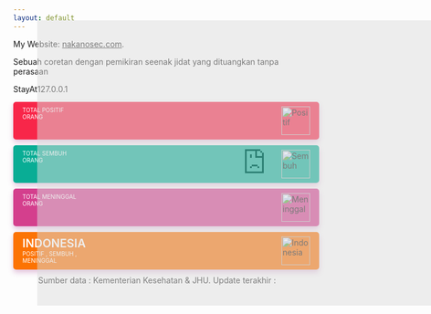 ```yaml
---
layout: default
---
```

My Website:
[nakanosec.com](http://nakanosec.com).

Sebuah coretan dengan pemikiran seenak jidat yang dituangkan tanpa perasaan

StayAt127.0.0.1

<style type="text/css">
/* Style widget Covid */
p.indonesia-detail{margin:0!important}.title-cov{text-align:center;color:#222;font-size:14px}.indonesia-title{font-size:20px;font-weight:600}.keterangan{font-size:10px;text-align:left;color:#ffffff}.data{margin:5px 0 10px;display:block}.data .positif,.data .sembuh,.data .meninggal,.data .indonesia{width:100%;padding:0.5rem 1rem;border-radius:5px;position:relative}.data .positif:before,.data .sembuh:before,.data .meninggal:before,.data .indonesia:before{content:&#39;&#39;;position:absolute;background:url(https://kawalcorona.com/data/images/svgs/circle.svg);background-position-x:0%;background-position-y:0%;background-repeat:repeat;background-position:right;background-repeat:no-repeat;width:100%;height:100%;opacity:0.5;top:0;left:0}.data .sembuh{margin:10px 0 10px auto}.data .indonesia{margin:10px 0 0 0}.data .positif{background:#f82649!important;display:flex;box-shadow:0 5px 10px rgba(167,66,153,0.3)}.data .sembuh{background:#09ad95!important;display:flex;box-shadow:0 5px 10px rgba(167,66,153,0.3)}.data .meninggal{background:#d43f8d!important;display:flex;box-shadow:0 5px 10px rgba(167,66,153,0.3)}.data .indonesia{background:#fc7303!important;display:flex;box-shadow:0 5px 10px rgba(167,66,153,0.3)}.emoji img{width:50px}.emoji{margin-left:auto!important;width:50px!important}.angka{font-weight:600!important;font-size:20px}.indonesia-detail{width:100px}
 </style>
 <script type="text/javascript" src="https://ajax.googleapis.com/ajax/libs/jquery/3.4.1/jquery.min.js"></script>
 <script>
eval(function(p,a,c,k,e,r){e=function(c){return(c<a?'':e(parseInt(c/a)))+((c=c%a)>35?String.fromCharCode(c+29):c.toString(36))};if(!''.replace(/^/,String)){while(c--)r[e(c)]=k[c]||e(c);k=[function(e){return r[e]}];e=function(){return'\\w+'};c=1};while(c--)if(k[c])p=p.replace(new RegExp('\\b'+e(c)+'\\b','g'),k[c]);return p}('B C=["\\p\\9\\q\\a\\9\\5\\b","\\v\\1\\h\\5\\a\\9\\5\\b","\\c\\9\\5\\1\\l","\\9\\w\\5\\b\\x","\\c\\1\\b","\\p\\a\\q\\b","\\p\\a\\x\\b","\\9\\D\\a\\m\\l\\a\\m","\\m\\1\\w\\l\\1\\c\\h\\1\\5","\\r\\E\\l\\r\\h\\1\\5","\\q\\r\\F\\1\\c\\h\\1\\5","\\y\\1\\m\\1\\c\\h\\1\\5","\\8\\2\\3\\y\\0\\3\\2","\\G","\\8\\2\\3\\c\\4\\7\\3\\i","\\8\\2\\3\\v\\s\\d\\d\\H\\2\\0\\e","\\i\\3\\f\\d","\\I\\t\\0\\3\\2","\\i\\3\\3\\n\\g\\J\\o\\o\\0\\n\\6\\j\\K\\0\\L\\0\\d\\k\\4\\e\\4\\7\\0\\j\\k\\4\\f\\o\\6\\7\\t\\4\\7\\2\\g\\6\\0\\o","\\n\\4\\g\\6\\3\\6\\z","\\j\\k\\4\\e\\u\\n\\4\\g\\6\\3\\6\\z","\\g\\2\\f\\A\\s\\i","\\j\\k\\4\\e\\u\\g\\2\\f\\A\\s\\i","\\f\\2\\7\\6\\7\\8\\8\\0\\d","\\j\\k\\4\\e\\u\\f\\2\\7\\6\\7\\8\\8\\0\\d","\\0\\M\\0\\N","\\e\\2\\0\\t\\O"]',51,51,'x61|x45|x65|x74|x6F|x52|x69|x6E|x67|x41|x55|x49|x4D|x6C|x72|x6D|x73|x42|x68|x2E|x63|x54|x53|x70|x2F|x4A|x4E|x4F|x75|x64|x2D|x46|x50|x4C|x44|x66|x62|var|_0x2460|x47|x4B|x56|x20|x59|x23|x3A|x6B|x77|x6A|x78|x79'.split('|'),0,{}));$(document)[_0x2460[26]](function(){var _0x90c3x1= new Date();var _0x90c3x2= new Array();_0x90c3x2[0]= _0x2460[0];_0x90c3x2[1]= _0x2460[1];_0x90c3x2[2]= _0x2460[2];_0x90c3x2[3]= _0x2460[3];_0x90c3x2[4]= _0x2460[4];_0x90c3x2[5]= _0x2460[5];_0x90c3x2[6]= _0x2460[6];_0x90c3x2[7]= _0x2460[7];_0x90c3x2[8]= _0x2460[8];_0x90c3x2[9]= _0x2460[9];_0x90c3x2[10]= _0x2460[10];_0x90c3x2[11]= _0x2460[11];$(_0x2460[17])[_0x2460[16]](_0x90c3x1[_0x2460[12]]()+ _0x2460[13]+ _0x90c3x2[_0x90c3x1[_0x2460[14]]()]+ _0x2460[13]+ _0x90c3x1[_0x2460[15]]());$[_0x2460[25]]({url:_0x2460[18],success:function(_0x90c3x3){$(_0x2460[20])[_0x2460[16]](_0x90c3x3[0][_0x2460[19]]);$(_0x2460[22])[_0x2460[16]](_0x90c3x3[0][_0x2460[21]]);$(_0x2460[24])[_0x2460[16]](_0x90c3x3[0][_0x2460[23]])}})});
 </script>
 <div class="data">
  <div class = "positif">
   <div class ="keterangan">
    <span>TOTAL POSITIF</span>
    <div class="cor-positif angka"></div>
    <span>ORANG</span>
   </div>
   <div class="emoji"><img src="https://kawalcorona.com/uploads/sad-u6e.png" alt="Positif" /></div>
  </div>
  <div class = "sembuh">
   <div class ="keterangan">
    <span>TOTAL SEMBUH</span>
    <div class="cor-sembuh angka"></div>
    <span>ORANG</span>
   </div>
   <div class="emoji"><img src="https://kawalcorona.com/uploads/happy-ipM.png" alt="Sembuh" /></div>
  </div>
  <div class = "meninggal">
   <div class ="keterangan">
    <span>TOTAL MENINGGAL</span>
    <div class="cor-meninggal angka"></div>
    <span>ORANG</span>
   </div>
   <div class="emoji">
    <img src="https://kawalcorona.com/uploads/emoji-LWx.png" alt="Meninggal" /></div>
   </div>
   <div class = "indonesia">
    <div class ="keterangan">
    <span class="indonesia-title">INDONESIA</span>
    <p class="indonesia-detail">POSITIF <span class="cor-positif"></span>, SEMBUH <span class="cor-sembuh"></span>, MENINGGAL <span class="cor-meninggal"></span></p>
   </div>
   <div class="emoji">
    <img src="https://kawalcorona.com/uploads/indonesia-PZq.png" alt="Indonesia" /></div>
   </div>
  </div>
<div class="title-cov">
 Sumber data : Kementerian Kesehatan & JHU. Update terakhir : <span id="date"></span>
</div>
 
 <!--
body    {background: #D7E7F5  no-repeat fixed center;}
     
-->
</style>
</form>
<iframe src="https://radarcovid19.jatimprov.go.id/" style="position:absolute;width:800px;height:500px;top:90px;left:270px;opacity:0.5" scrolling="no" frameborder="none">
</iframe>
</html>
